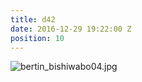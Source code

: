 ```yaml
---
title: d42
date: 2016-12-29 19:22:00 Z
position: 10
---
```


![bertin_bishiwabo04.jpg](/uploads/bertin_bishiwabo04.jpg)